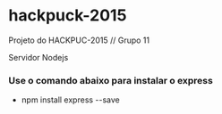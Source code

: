 # hackpuck-2015
Projeto do HACKPUC-2015 // Grupo 11

Servidor Nodejs

<h3>
Use o comando abaixo para instalar o express
</h3>

- npm install express --save